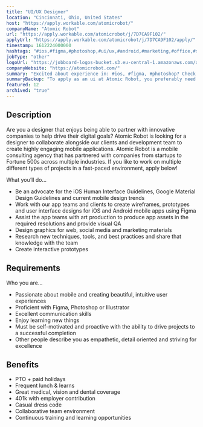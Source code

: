 ```yaml
---
title: "UI/UX Designer"
location: "Cincinnati, Ohio, United States"
host: "https://apply.workable.com/atomicrobot/"
companyName: "Atomic Robot"
url: "https://apply.workable.com/atomicrobot/j/7D7CA9F102/"
applyUrl: "https://apply.workable.com/atomicrobot/j/7D7CA9F102/apply/"
timestamp: 1612224000000
hashtags: "#ios,#figma,#photoshop,#ui/ux,#android,#marketing,#office,#socialmedia"
jobType: "other"
logoUrl: "https://jobboard-logos-bucket.s3.eu-central-1.amazonaws.com/atomic-robot"
companyWebsite: "https://atomicrobot.com/"
summary: "Excited about experience in: #ios, #figma, #photoshop? Check out this job post!"
summaryBackup: "To apply as an ui at Atomic Robot, you preferably need to have some knowledge of: #ui/ux, #ios, #figma."
featured: 12
archived: "true"
---
```


## Description

Are you a designer that enjoys being able to partner with innovative companies to help drive their digital goals? Atomic Robot is looking for a designer to collaborate alongside our clients and development team to create highly engaging mobile applications. Atomic Robot is a mobile consulting agency that has partnered with companies from startups to Fortune 500s across multiple industries. If you like to work on multiple different types of projects in a fast-paced environment, apply below!

What you’ll do…

*   Be an advocate for the iOS Human Interface Guidelines, Google Material Design Guidelines and current mobile design trends
*   Work with our app teams and clients to create wireframes, prototypes and user interface designs for iOS and Android mobile apps using Figma
*   Assist the app teams with art production to produce app assets in the required resolutions and provide visual QA
*   Design graphics for web, social media and marketing materials
*   Research new techniques, tools, and best practices and share that knowledge with the team
*   Create interactive prototypes

## Requirements

Who you are…

*   Passionate about mobile and creating beautiful, intuitive user experiences
*   Proficient with Figma, Photoshop or Illustrator
*   Excellent communication skills
*   Enjoy learning new things
*   Must be self-motivated and proactive with the ability to drive projects to a successful completion
*   Other people describe you as empathetic, detail oriented and striving for excellence

## Benefits

*   PTO + paid holidays
*   Frequent lunch & learns
*   Great medical, vision and dental coverage
*   401k with employer contribution
*   Casual dress code
*   Collaborative team environment
*   Continuous training and learning opportunities
